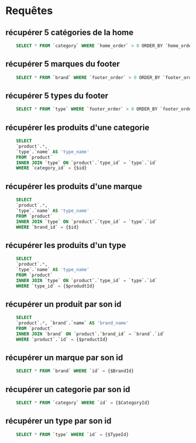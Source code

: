 # Requêtes

## récupérer 5 catégories de la home
```sql
    SELECT * FROM `category` WHERE `home_order` > 0 ORDER_BY `home_order`
```
## récupérer 5 marques du footer
```sql
    SELECT * FROM `brand` WHERE `footer_order` > 0 ORDER_BY `footer_order`
```
## récupérer 5 types du footer
```sql
    SELECT * FROM `type` WHERE `footer_order` > 0 ORDER_BY `footer_order`
```
## récupérer les produits d'une categorie
```sql
    SELECT 
    `product`.*, 
    `type`.`name` AS 'type_name'
    FROM `product` 
    INNER JOIN `type` ON `product`.`type_id` = `type`.`id`
    WHERE `category_id` = {$id}
```
## récupérer les produits d'une marque
```sql
    SELECT 
    `product`.*, 
    `type`.`name` AS 'type_name'
    FROM `product`
    INNER JOIN `type` ON `product`.`type_id` = `type`.`id` 
    WHERE `brand_id` = {$id}
```
## récupérer les produits d'un type
```sql
    SELECT
    `product`.*, 
    `type`.`name` AS 'type_name'
    FROM `product` 
    INNER JOIN `type` ON `product`.`type_id` = `type`.`id` 
    WHERE `type_id` = {$produdtId}
```
## récupérer un produit par son id
```sql
    SELECT 
    `product`.*, `brand`.`name` AS 'brand_name' 
    FROM `product` 
    INNER JOIN `brand` ON `product`.`brand_id` = `brand`.`id` 
    WHERE `product`.`id` = {$productId}
```
## récupérer un marque par son id
```sql
    SELECT * FROM `brand` WHERE `id` = {$BrandId}
```
## récupérer un categorie par son id
```sql
    SELECT * FROM `category` WHERE `id` = {$CategoryId}
```
## récupérer un type par son id
```sql
    SELECT * FROM `type` WHERE `id` = {$TypeId}
```
